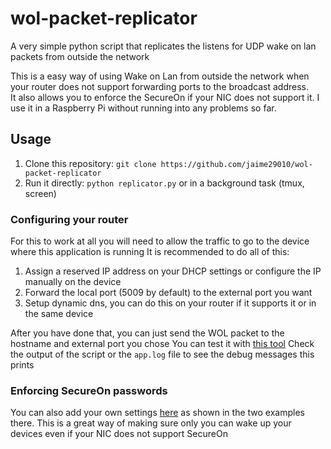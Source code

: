 # wol-packet-replicator
A very simple python script that replicates the listens for UDP wake on lan packets from outside the network

This is a easy way of using Wake on Lan from outside the network when your router does not support forwarding ports to the broadcast address.  
It also allows you to enforce the SecureOn if your NIC does not support it.
I use it in a Raspberry Pi without running into any problems so far.

## Usage
1. Clone this repository: `git clone https://github.com/jaime29010/wol-packet-replicator`
2. Run it directly: `python replicator.py` or in a background task (tmux, screen)

### Configuring your router
For this to work at all you will need to allow the traffic to go to the device where this application is running
It is recommended to do all of this:
1. Assign a reserved IP address on your DHCP settings or configure the IP manually on the device
2. Forward the local port (5009 by default) to the external port you want
3. Setup dynamic dns, you can do this on your router if it supports it or in the same device

After you have done that, you can just send the WOL packet to the hostname and external port you chose
You can test it with [this tool](http://www.wakeonlan.me/index.php)
Check the output of the script or the `app.log` file to see the debug messages this prints

### Enforcing SecureOn passwords
You can also add your own settings [here](https://github.com/jaime29010/wol-packet-replicator/blob/master/replicator.py#L16-L20) as shown in the two examples there. 
This is a great way of making sure only you can wake up your devices even if your NIC does not support SecureOn